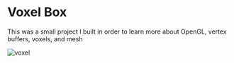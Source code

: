 
# Voxel Box
This was a small project I built in order to learn more about OpenGL, vertex buffers, voxels, and mesh

![voxel](images/screenshot.png)